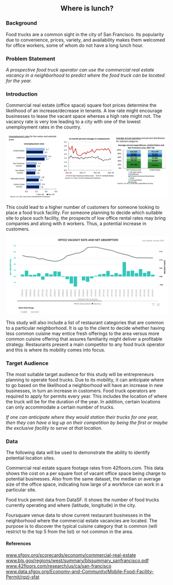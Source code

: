 ## <div align="center">Where is lunch?</div>
### Background

Food trucks are a common sight in the city of San Francisco.  Its popularity due to convenience, prices, variety, and availability makes them welcomed for office workers, some of whom do not have a long lunch hour.  


### Problem Statement

*A prospective food truck operator can use the commercial real estate vacancy in a neighborhood to predict where the food truck can be located for the year.*


### Introduction

Commercial real estate (office space) square foot prices determine the likelihood of an increase/decrease in tenants.  A low rate might encourage businesses to lease the vacant space whereas a high rate might not.  The vacancy rate is very low leading to a city with one of the lowest unemployment rates in the country.

![BLS SF](./blssfcharts.png)


This could lead to a higher number of customers for someone looking to place a food truck facility.  For someone planning to decide which suitable site to place such facility, the prospects of low office rental rates may bring companies and along with it workers.  Thus, a potential increase in customers.

![sfgov.org](./sfgovvacancy.png)



This study will also include a list of restaurant categories that are common to a particular neighborhood.  It is up to the client to decide whether having less common cuisine may entice fresh offerings to the area versus more common cuisine offering that assures familiarity might deliver a profitable strategy.  Restaurants present a main competitor to any food truck operator and this is where its mobility comes into focus.


### Target Audience

The most suitable target audience for this study will be entrepreneurs planning to operate food trucks.  Due to its mobility, it can anticipate where to go based on the likelihood a neighborhood will have an increase in new businesses, in turn an increase in customers.  Food truck operators are required to apply for permits every year.  This includes the location of where the truck will be for the duration of the year.  In addition, certain locations can only accommodate a certain number of trucks.

*If one can anticipate where they would station their trucks for one year, then they can have a leg up on their competition by being the first or maybe the exclusive facility to serve at that location.*

### Data
The following data will be used to demonstrate the ability to identify potential location sites.

Commercial real estate square footage rates from 42floors.com.  This data shows the cost on a per square foot of vacant office space being charge to potential businesses.  Also from the same dataset, the median or average size of the office space, indicating how large of a workforce can work in a particular site.

Food truck permit data from DataSF.  It shows the number of food trucks currently operating and where (latitude, longitude) in the city.

Foursquare venue data to show current restaurant businesses in the neighborhood where the commercial estate vacancies are located.  The purpose is to discover the typical cuisine category that is common (will restrict to the top 5 from the list) or not common in the area.

#### References
www.sfgov.org/scorecards/economy/commercial-real-estate  
www.bls.gov/regions/west/summary/blssummary_sanfrancisco.pdf  
www.42floors.com/research/us/ca/san-francisco  
www.data.sfgov.org/Economy-and-Community/Mobile-Food-Facility-Permit/rqzj-sfat  
